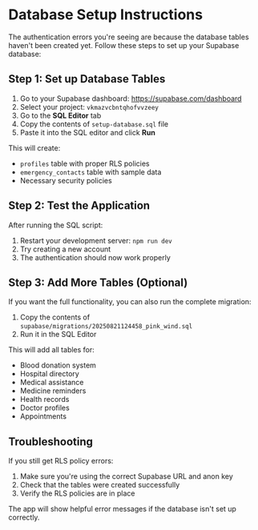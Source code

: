 # Database Setup Instructions

The authentication errors you're seeing are because the database tables haven't been created yet. Follow these steps to set up your Supabase database:

## Step 1: Set up Database Tables

1. Go to your Supabase dashboard: https://supabase.com/dashboard
2. Select your project: `vkmazvcbntqhofvvzeey`
3. Go to the **SQL Editor** tab
4. Copy the contents of `setup-database.sql` file
5. Paste it into the SQL editor and click **Run**

This will create:
- `profiles` table with proper RLS policies
- `emergency_contacts` table with sample data
- Necessary security policies

## Step 2: Test the Application

After running the SQL script:
1. Restart your development server: `npm run dev`
2. Try creating a new account
3. The authentication should now work properly

## Step 3: Add More Tables (Optional)

If you want the full functionality, you can also run the complete migration:
1. Copy the contents of `supabase/migrations/20250821124458_pink_wind.sql`
2. Run it in the SQL Editor

This will add all tables for:
- Blood donation system
- Hospital directory
- Medical assistance
- Medicine reminders
- Health records
- Doctor profiles
- Appointments

## Troubleshooting

If you still get RLS policy errors:
1. Make sure you're using the correct Supabase URL and anon key
2. Check that the tables were created successfully
3. Verify the RLS policies are in place

The app will show helpful error messages if the database isn't set up correctly.